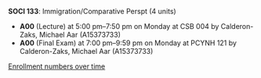 **SOCI 133**: Immigration/Comparative Perspt (4 units)

- **A00** (Lecture) at 5:00 pm–7:50 pm on Monday at CSB 004 by Calderon-Zaks, Michael Aar (A15373733)
- **A00** (Final Exam) at 7:00 pm–9:59 pm on Monday at PCYNH 121 by Calderon-Zaks, Michael Aar (A15373733)

[Enrollment numbers over time](./SOCI133.tsv)
